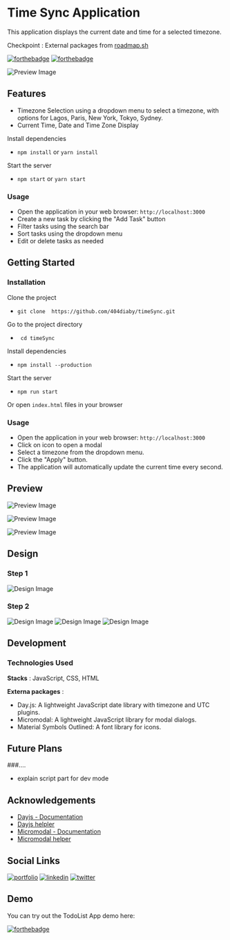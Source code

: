
# Time Sync Application


This application displays the current date and time for a selected timezone.

Checkpoint : External packages from [roadmap.sh](https://roadmap.sh/full-stack)

[![forthebadge](http://forthebadge.com/images/badges/built-with-love.svg)](http://forthebadge.com) [![forthebadge](https://forthebadge.com/images/badges/works-on-my-machine.svg)](https://forthebadge.com)

![Preview Image](./demo/demo.png)



## Features

  * Timezone Selection using a dropdown menu to select a timezone, with options for Lagos, Paris, New York, Tokyo, Sydney.
  * Current Time, Date and Time Zone Display




Install dependencies

* `npm install` or `yarn install`

Start the server

* `npm start` or `yarn start`

### Usage

* Open the application in your web browser: `http://localhost:3000`
* Create a new task by clicking the "Add Task" button
* Filter tasks using the search bar
* Sort tasks using the dropdown menu
* Edit or delete tasks as needed

  


## Getting Started

### Installation

Clone the project

* `git clone  https://github.com/404diaby/timeSync.git`

Go to the project directory

* ` cd timeSync`

Install dependencies

* `npm install --production`

Start the server 

* `npm run start` 

Or open `index.html` files in your browser

### Usage

* Open the application in your web browser: `http://localhost:3000`
* Click on icon to open a modal
* Select a timezone from the dropdown menu.
* Click the "Apply" button.
* The application will automatically update the current time every second.


## Preview


![Preview Image](./demo/demo.png) 

![Preview Image](./demo/demo2.png) 

![Preview Image](./demo/demo3.png) 

## Design
  ### Step 1
  ![Design Image](./design/step-1/design.png) 
  ### Step 2
  ![Design Image](./design/step-2/design.png) 
  ![Design Image](./design/step-2/design2.png) 
  ![Design Image](./design/step-2/design3.png) 
## Development

### Technologies Used

**Stacks** : JavaScript, CSS, HTML

**Externa packages** : 
 * Day.js: A lightweight JavaScript date library with timezone and UTC plugins.
 * Micromodal: A lightweight JavaScript library for modal dialogs.
 * Material Symbols Outlined: A font library for icons.

## Future Plans

###....
* explain script part for dev mode



## Acknowledgements

- [Dayjs - Documentation](https://day.js.org/docs/en/installation/installation)
- [Dayjs helpler](https://www.freecodecamp.org/news/javascript-date-time-dayjs/#dayjsapiandbasicsyntax)
- [Micromodal - Documentation](https://micromodal.vercel.app/#introduction)
- [Micromodal helper](https://gist.github.com/ghosh/4f94cf497d7090359a5c9f81caf60699)


## Social Links

[![portfolio](https://img.shields.io/badge/my_portfolio-FF7B00?style=for-the-badge&logo=ko-fi&logoColor=white)](https://diaby-mamadou.vercel.app/)
[![linkedin](https://img.shields.io/badge/linkedin-0A66C2?style=for-the-badge&logo=linkedin&logoColor=white)](https://www.linkedin.com/in/mamadou-diaby-107351231/)
[![twitter](https://img.shields.io/badge/twitter-1DA1F2?style=for-the-badge&logo=twitter&logoColor=white)](https://twitter.com/404diaby)
## Demo

You can try out the TodoList App demo here: 



[![forthebadge](./img/host-here.svg)](https://time-sync-gold.vercel.app/)



